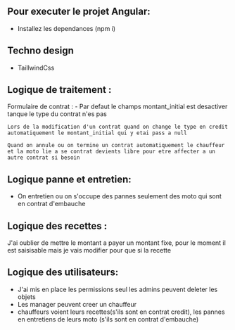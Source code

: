## Pour executer le projet Angular:
  - Installez les dependances (npm i)
## Techno design
  - TaillwindCss

## Logique de traitement :
   Formulaire de contrat :
    - Par defaut le champs montant_initial est desactiver tanque le type du contrat n'es pas 

    Lors de la modification d'un contrat quand on change le type en credit automatiquement le montant_initial qui y etai pass a null

    Quand on annule ou on termine un contrat automatiquement le chauffeur et la moto lie a se contrat devients libre pour etre affecter a un autre contrat si besoin

## Logique panne et entretien:
   - On entretien ou  on s'occupe des pannes seulement des moto qui sont en contrat d'embauche

## Logique des recettes :
   J'ai oublier de mettre le montant a payer un montant fixe, pour le moment il est saisisable mais je vais modifier pour que si la recette

## Logique des utilisateurs:
   - J'ai mis en place les permissions seul les admins peuvent deleter les objets
   - Les manager peuvent creer un chauffeur
   - chauffeurs voient leurs recettes(s'ils sont en contrat credit), les pannes en entretiens de leurs moto (s'ils sont en contrat d'embauche)

   




